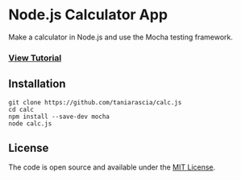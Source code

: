 # Node.js Calculator App

Make a calculator in Node.js and use the Mocha testing framework.

### [View Tutorial](https://www.taniarascia.com/unit-testing-in-javascript/)

## Installation

```
git clone https://github.com/taniarascia/calc.js
cd calc
npm install --save-dev mocha
node calc.js
```

## License

The code is open source and available under the [MIT License](LICENSE).
